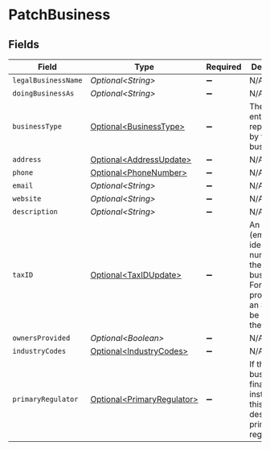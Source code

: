 # PatchBusiness


## Fields

| Field                                                                                                          | Type                                                                                                           | Required                                                                                                       | Description                                                                                                    | Example                                                                                                        |
| -------------------------------------------------------------------------------------------------------------- | -------------------------------------------------------------------------------------------------------------- | -------------------------------------------------------------------------------------------------------------- | -------------------------------------------------------------------------------------------------------------- | -------------------------------------------------------------------------------------------------------------- |
| `legalBusinessName`                                                                                            | *Optional\<String>*                                                                                            | :heavy_minus_sign:                                                                                             | N/A                                                                                                            |                                                                                                                |
| `doingBusinessAs`                                                                                              | *Optional\<String>*                                                                                            | :heavy_minus_sign:                                                                                             | N/A                                                                                                            |                                                                                                                |
| `businessType`                                                                                                 | [Optional\<BusinessType>](../../models/components/BusinessType.md)                                             | :heavy_minus_sign:                                                                                             | The type of entity represented by this business.                                                               | llc                                                                                                            |
| `address`                                                                                                      | [Optional\<AddressUpdate>](../../models/components/AddressUpdate.md)                                           | :heavy_minus_sign:                                                                                             | N/A                                                                                                            |                                                                                                                |
| `phone`                                                                                                        | [Optional\<PhoneNumber>](../../models/components/PhoneNumber.md)                                               | :heavy_minus_sign:                                                                                             | N/A                                                                                                            |                                                                                                                |
| `email`                                                                                                        | *Optional\<String>*                                                                                            | :heavy_minus_sign:                                                                                             | N/A                                                                                                            | jordan.lee@classbooker.dev                                                                                     |
| `website`                                                                                                      | *Optional\<String>*                                                                                            | :heavy_minus_sign:                                                                                             | N/A                                                                                                            |                                                                                                                |
| `description`                                                                                                  | *Optional\<String>*                                                                                            | :heavy_minus_sign:                                                                                             | N/A                                                                                                            |                                                                                                                |
| `taxID`                                                                                                        | [Optional\<TaxIDUpdate>](../../models/components/TaxIDUpdate.md)                                               | :heavy_minus_sign:                                                                                             | An EIN (employer identification number) for the business. For sole proprietors, an SSN can be used as the EIN. |                                                                                                                |
| `ownersProvided`                                                                                               | *Optional\<Boolean>*                                                                                           | :heavy_minus_sign:                                                                                             | N/A                                                                                                            |                                                                                                                |
| `industryCodes`                                                                                                | [Optional\<IndustryCodes>](../../models/components/IndustryCodes.md)                                           | :heavy_minus_sign:                                                                                             | N/A                                                                                                            |                                                                                                                |
| `primaryRegulator`                                                                                             | [Optional\<PrimaryRegulator>](../../models/components/PrimaryRegulator.md)                                     | :heavy_minus_sign:                                                                                             | If the business is a financial institution, this field describes its primary regulator.                        |                                                                                                                |